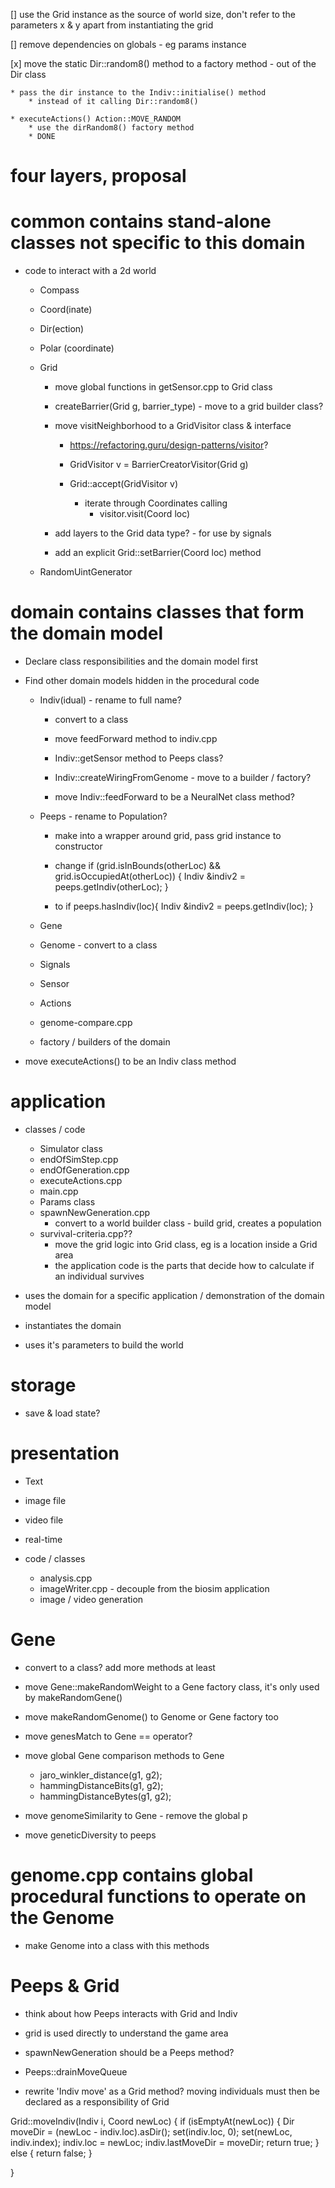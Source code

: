 [] use the Grid instance as the source of world size, don't refer to the parameters x & y apart from instantiating the grid

[] remove dependencies on globals - eg params instance

[x] move the static Dir::random8() method to a factory method - out of the Dir class

    * pass the dir instance to the Indiv::initialise() method
        * instead of it calling Dir::random8()
    
    * executeActions() Action::MOVE_RANDOM
        * use the dirRandom8() factory method
        * DONE

# four layers, proposal

# common contains stand-alone classes not specific to this domain
* code to interact with a 2d world

    * Compass
    * Coord(inate)
    * Dir(ection)
    * Polar (coordinate)
    * Grid
        * move global functions in getSensor.cpp to Grid class
        * createBarrier(Grid g, barrier_type) - move to a grid builder class? 
        * move visitNeighborhood to a GridVisitor class & interface
            * https://refactoring.guru/design-patterns/visitor?
            * GridVisitor v = BarrierCreatorVisitor(Grid g)

            * Grid::accept(GridVisitor v)
                * iterate through Coordinates calling
                    * visitor.visit(Coord loc)
        
        * add layers to the Grid data type? - for use by signals

        * add an explicit Grid::setBarrier(Coord loc) method


    * RandomUintGenerator

# domain contains classes that form the domain model

* Declare class responsibilities and the domain model first
* Find other domain models hidden in the procedural code

    * Indiv(idual) - rename to full name?
        * convert to a class

        * move feedForward method to indiv.cpp
        * Indiv::getSensor method to Peeps class?
        * Indiv::createWiringFromGenome - move to a builder / factory?
        * move Indiv::feedForward to be a NeuralNet class method?

    * Peeps - rename to Population?
        * make into a wrapper around grid, pass grid instance to constructor
        * change
        if (grid.isInBounds(otherLoc) && grid.isOccupiedAt(otherLoc)) {
                Indiv &indiv2 = peeps.getIndiv(otherLoc);
        }

        * to
            if peeps.hasIndiv(loc){
                Indiv &indiv2 = peeps.getIndiv(loc);
            }
        
    * Gene 
    * Genome - convert to a class
    * Signals
    * Sensor
    * Actions
    * genome-compare.cpp
    * factory / builders of the domain

* move executeActions() to be an Indiv class method

# application
* classes / code
    * Simulator class
    * endOfSimStep.cpp
    * endOfGeneration.cpp
    * executeActions.cpp
    * main.cpp
    * Params class
    * spawnNewGeneration.cpp
        * convert to a world builder class - build grid, creates a population 
    * survival-criteria.cpp?? 
        * move the grid logic into Grid class, eg is a location inside a Grid area
        * the application code is the parts that decide how to calculate if an individual survives
    

* uses the domain for a specific application / demonstration of the domain model
* instantiates the domain
* uses it's parameters to build the world

# storage
* save & load state?

# presentation
* Text 
* image file
* video file
* real-time

* code / classes    
    * analysis.cpp
    * imageWriter.cpp - decouple from the biosim application
    * image / video generation


# Gene 
* convert to a class? add more methods at least

* move Gene::makeRandomWeight to a Gene factory class, it's only used by makeRandomGene()
* move makeRandomGenome() to Genome or Gene factory too

* move genesMatch to Gene == operator?
* move global Gene comparison methods to Gene 

    * jaro_winkler_distance(g1, g2);
    * hammingDistanceBits(g1, g2);
    * hammingDistanceBytes(g1, g2);

* move genomeSimilarity to Gene - remove the global p

* move geneticDiversity to peeps 

# genome.cpp contains global procedural functions to operate on the Genome
* make Genome into a class with this methods

# Peeps & Grid

* think about how Peeps interacts with Grid and Indiv
* grid is used directly to understand the game area

* spawnNewGeneration should be a Peeps method?

* Peeps::drainMoveQueue


* rewrite 'Indiv move' as a Grid method? moving individuals must then be declared as a responsibility of Grid

Grid::moveIndiv(Indiv i, Coord newLoc)
{
    if (isEmptyAt(newLoc)) {
        Dir moveDir = (newLoc - indiv.loc).asDir();
        set(indiv.loc, 0);
        set(newLoc, indiv.index);
        indiv.loc = newLoc;
        indiv.lastMoveDir = moveDir;
        return true;
    } else {
        return false;
    }

}

        
